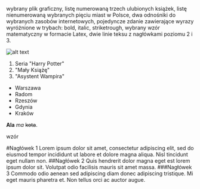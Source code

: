 wybrany plik graficzny,
listę numerowaną trzech ulubionych książek,
listę nienumerowaną wybranych pięciu miast w Polsce,
dwa odnośniki do wybranych zasobów internetowych,
pojedyncze zdanie zawierające wyrazy wyróżnione w trybach: bold, italic, striketrough,
wybrany wzór matematyczny w formacie Latex,
dwie linie teksu z nagłówkami poziomu 2 i 3.


![alt text]( https://static.wikia.nocookie.net/disney/images/b/b3/Zygzak_mcqueen_art.png/revision/latest?cb=20170125154546&path-prefix=pl "Obrazek 1")

1. Seria "Harry Potter"
2. "Mały Książę"
3. "Asystent Wampira"

+  Warszawa
+  Radom
+  Rzeszów
+  Gdynia
+  Kraków

[1]: https://pl.wikipedia.org/
[2]: https://www.youtube.com/

**Ala** *ma* ~~kota~~.

wzór

#Nagłówek 1
Lorem ipsum dolor sit amet, consectetur adipiscing elit, sed do eiusmod tempor incididunt ut labore et dolore magna aliqua. Nisl tincidunt eget nullam non.
##Nagłówek 2
Quis hendrerit dolor magna eget est lorem ipsum dolor sit. Volutpat odio facilisis mauris sit amet massa. 
###Nagłówek 3
Commodo odio aenean sed adipiscing diam donec adipiscing tristique. Mi eget mauris pharetra et. Non tellus orci ac auctor augue. 
